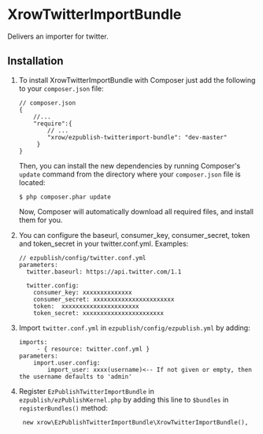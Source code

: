 # XrowTwitterImportBundle

Delivers an importer for twitter.


## Installation

1. To install XrowTwitterImportBundle with Composer just add the following to your `composer.json` file:

    ```
    // composer.json
    {
        //...
        "require":{
            // ...
            "xrow/ezpublish-twitterimport-bundle": "dev-master"
         }
    }
    ```
    
    Then, you can install the new dependencies by running Composer's `update` command from the directory where your `composer.json` file is located:
    
    ```
    $ php composer.phar update
    ```
    
    Now, Composer will automatically download all required files, and install them for you.
2. You can configure the baseurl, consumer_key, consumer_secret, token and token_secret in your twitter.conf.yml.
Examples:

    ```
    // ezpublish/config/twitter.conf.yml
    parameters:
      twitter.baseurl: https://api.twitter.com/1.1
 
      twitter.config:
        consumer_key: xxxxxxxxxxxxxx
        consumer_secret: xxxxxxxxxxxxxxxxxxxxxxx
        token:  xxxxxxxxxxxxxxxxxxxxxx
        token_secret: xxxxxxxxxxxxxxxxxxxxxxx
    ```

3. Import `twitter.conf.yml` in `ezpublish/config/ezpublish.yml` by adding:
    
    ```
    imports:
         - { resource: twitter.conf.yml }
    parameters:
        import.user.config:
            import_user: xxxx(username)<-- If not given or empty, then the username defaults to 'admin'
    ```

4. Register `EzPublishTwitterImportBundle` in `ezpublish/ezPublishKernel.php` by adding this line to `$bundles` in `registerBundles()` method:

    ```
     new xrow\EzPublishTwitterImportBundle\XrowTwitterImportBundle(),
    ```